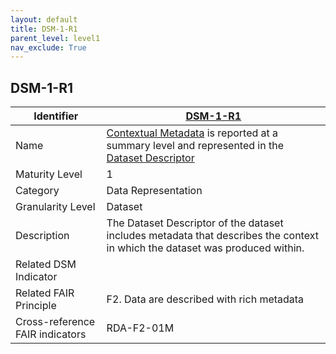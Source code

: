 ```yaml
---
layout: default
title: DSM-1-R1
parent_level: level1
nav_exclude: True
---
```


## DSM-1-R1

| Identifier | [DSM-1-R1](https://github.com/FAIRplus/Data-Maturity/blob/master/docs/_indicators/DSM-1-R1.md) |
| ---------- | ----------|
| Name | [Contextual Metadata](https://fairplus.github.io/Data-Maturity/docs/Glossary/#contextual-metadata) is reported at a summary level and represented in the [Dataset Descriptor](https://fairplus.github.io/Data-Maturity/docs/Glossary/#dataset-descriptor) |
| Maturity Level | 1 |
| Category | Data Representation |
| Granularity Level | Dataset |
| Description | The Dataset Descriptor of the dataset includes metadata that describes the context in which the dataset was produced within. |
| Related DSM Indicator| |
| Related FAIR Principle | F2. Data are described with rich metadata |
| Cross-reference FAIR indicators | RDA-F2-01M |
